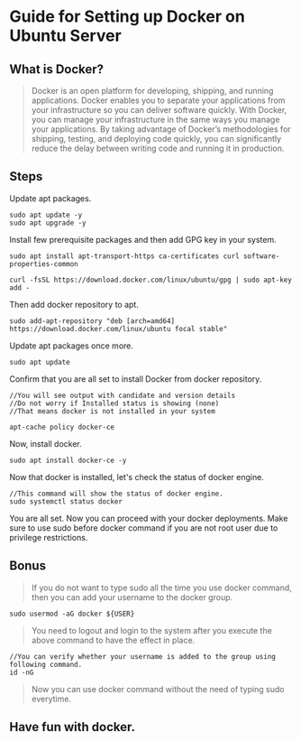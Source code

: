 Guide for Setting up Docker on Ubuntu Server
=

What is Docker?
-
>Docker is an open platform for developing, shipping, and running applications.
Docker enables you to separate your applications from your infrastructure so you can deliver software quickly.
With Docker, you can manage your infrastructure in the same ways you manage your applications. By taking advantage of Docker’s methodologies for shipping, testing, and deploying code quickly, you can significantly reduce the delay between writing code and running it in production.


## Steps


Update apt packages.

    sudo apt update -y
    sudo apt upgrade -y


Install few prerequisite packages and then add GPG key in your system.

    sudo apt install apt-transport-https ca-certificates curl software-properties-common

    curl -fsSL https://download.docker.com/linux/ubuntu/gpg | sudo apt-key add -

Then add docker repository to apt.

    sudo add-apt-repository "deb [arch=amd64] https://download.docker.com/linux/ubuntu focal stable"


Update apt packages once more.
    
    sudo apt update

Confirm that you are all set to install Docker from docker repository.

    //You will see output with candidate and version details
    //Do not worry if Installed status is showing (none)
    //That means docker is not installed in your system

    apt-cache policy docker-ce

Now, install docker.

    sudo apt install docker-ce -y

Now that docker is installed, let's check the status of docker engine.

    //This command will show the status of docker engine.
    sudo systemctl status docker

You are all set. Now you can proceed with your docker deployments.
Make sure to use sudo before docker command if you are not root user due to privilege restrictions.

## Bonus
> If you do not want to type sudo all the time you use docker command, then you can add your username to the docker group.

    sudo usermod -aG docker ${USER}

> You need to logout and login to the system after you execute the above command to have the effect in place.

    //You can verify whether your username is added to the group using following command.
    id -nG

> Now you can use docker command without the need of typing sudo everytime.


## Have fun with docker.